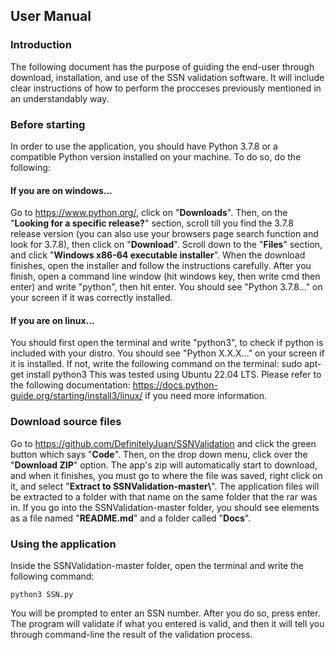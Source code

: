 ## User Manual

### Introduction
The following document has the purpose of guiding the end-user through download, installation, and use of the SSN validation software. It will include clear instructions of how to perform the procceses previously mentioned in an understandably way.

### Before starting

In order to use the application, you should have Python 3.7.8 or a compatible Python version installed on your machine. To do so, do the following:
#### If you are on windows...
 Go to https://www.python.org/, click on "**Downloads**". Then, on the "**Looking for a specific release?**" section, scroll till you find the 3.7.8 release version (you can also use your browsers page search function and look for 3.7.8), then click on "**Download**". Scroll down to the "**Files**" section, and click "**Windows x86-64 executable installer**". When the download finishes, open the installer and follow the instructions carefully. After you finish, open a command line window (hit windows key, then write cmd then enter) and write "python", then hit enter. You should see "Python 3.7.8..." on your screen if it was correctly installed.
#### If you are on linux...
You should first open the terminal and write "python3", to check if python is included with your distro. You should see "Python X.X.X..." on your screen if it is installed. If not, write the following command on the terminal: 
    sudo apt-get install python3
This was tested using Ubuntu 22.04 LTS. Please refer to the following documentation: https://docs.python-guide.org/starting/install3/linux/ if you need more information.


### Download source files
Go to https://github.com/DefinitelyJuan/SSNValidation and click the green button which says "**Code**". Then, on the drop down menu, click over the "**Download ZIP**" option. The app's zip will automatically start to download, and when it finishes, you must go to where the file was saved, right click on it, and select "**Extract to SSNValidation-master\\**". The application files will be extracted to a folder with that name on the same folder that the rar was in. If you go into the SSNValidation-master folder, you should see elements as a file named "**README.md**" and a folder called "**Docs**".

### Using the application

Inside the SSNValidation-master folder, open the terminal and write the following command: 

    python3 SSN.py

 You will be prompted to enter an SSN number. After you do so, press enter. The program will validate if what you entered is valid, and then it will tell you through command-line the result of the validation process.
